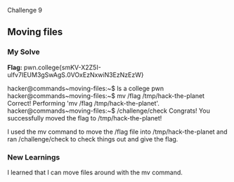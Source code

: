 Challenge 9
## Moving files

### My Solve
**Flag:** pwn.college{smKV-X2Z5I-ulfv7IEUM3gSwAgS.0VOxEzNxwiN3EzNzEzW}

hacker@commands~moving-files:~$ ls
a  college  pwn
hacker@commands~moving-files:~$ mv /flag /tmp/hack-the-planet
Correct! Performing 'mv /flag /tmp/hack-the-planet'.
hacker@commands~moving-files:~$ /challenge/check
Congrats! You successfully moved the flag to /tmp/hack-the-planet!

I used the mv command to move the /flag file into /tmp/hack-the-planet and ran /challenge/check to check things out and give the flag.

### New Learnings
I learned that I can move files around with the mv command.


